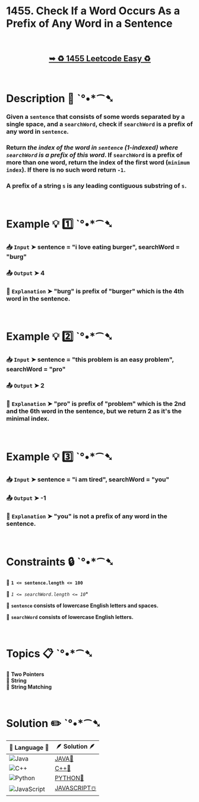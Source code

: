 # 1455. Check If a Word Occurs As a Prefix of Any Word in a Sentence

</br>

<h2 align="center"> 

<a href="https://leetcode.com/problems/check-if-a-word-occurs-as-a-prefix-of-any-word-in-a-sentence/description/?envType=daily-question&envId=2024-12-02"><strong>➥ ♻️ 1455 Leetcode Easy ♻️ </strong></a>
</h2>

</br>

# Description 📜 ˋ°•*⁀➷

### Given a `sentence` that consists of some words separated by a single space, and a `searchWord`, check if `searchWord` is a prefix of any word in `sentence`.

### Return *the index of the word in `sentence` (1-indexed) where `searchWord` is a prefix of this word*. If `searchWord` is a prefix of more than one word, return the index of the first word (`minimum index`). If there is no such word return `-1`.

### A prefix of a string `s` is any leading contiguous substring of `s`.

</br>

# Example 💡 1️⃣ ˋ°•*⁀➷

  ### 📥 `Input`  ➤ sentence = "i love eating burger", searchWord = "burg"

  ### 📤 `Output`  ➤ 4

  ### 🔦 `Explanation`  ➤ "burg" is prefix of "burger" which is the 4th word in the sentence.

</br>

# Example 💡 2️⃣ ˋ°•*⁀➷

  ### 📥 `Input` ➤ sentence = "this problem is an easy problem", searchWord = "pro"

  ### 📤 `Output`  ➤ 2

  ### 🔦 `Explanation` ➤ "pro" is prefix of "problem" which is the 2nd and the 6th word in the sentence, but we return 2 as it's the minimal index.

</br>

# Example 💡 3️⃣ ˋ°•*⁀➷

  ### 📥 `Input` ➤ sentence = "i am tired", searchWord = "you"

  ### 📤 `Output`  ➤ -1

  ### 🔦 `Explanation`  ➤ "you" is not a prefix of any word in the sentence.

</br>

# Constraints 🔒 ˋ°•*⁀➷

🔹 **`1 <= sentence.length <= 100`** </br>

🔹 *`1 <= searchWord.length <= 10`** </br>

🔹 **`sentence` consists of lowercase English letters and spaces.** </br>

🔹 **`searchWord` consists of lowercase English letters.** </br>

</br>

# Topics 📋 ˋ°•*⁀➷

🔸 **Two Pointers**  </br>
🔸 **String**  </br>
🔸 **String Matching**  </br>

</br>

# Solution ✏️ ˋ°•*⁀➷

| 📒 Language 📒  | 🪶 Solution 🪶 |
| ------------- | ------------- |
|  ![Java](https://img.shields.io/badge/java-%23ED8B00.svg?style=for-the-badge&logo=openjdk&logoColor=white)  | [JAVA🍁](https://github.com/Prakhar-002/LEETCODE/blob/main/%F0%9F%93%9C%20Daily%20Challange%20%F0%9F%92%A1/12%20December%20%F0%9F%90%BB%E2%80%8D%E2%9D%84%EF%B8%8F%202024/02%20-%2012%20-%202024%20---%201455.%20Check%20If%20a%20Word%20Occurs%20As%20a%20Prefix%20of%20Any%20Word%20in%20a%20Sentence%20%E2%98%83%EF%B8%8F%20%F0%9F%8D%81%20%F0%9F%8D%B0%20%F0%9F%8E%B2/%F0%9F%8D%81JAVA%20-%201455.%20Check%20If%20a%20Word%20Occurs%20As%20a%20Prefix%20of%20Any%20Word%20in.java) |
|  ![C++](https://img.shields.io/badge/c++-%2300599C.svg?style=for-the-badge&logo=c%2B%2B&logoColor=white)  | [C++🎲](https://github.com/Prakhar-002/LEETCODE/blob/main/%F0%9F%93%9C%20Daily%20Challange%20%F0%9F%92%A1/12%20December%20%F0%9F%90%BB%E2%80%8D%E2%9D%84%EF%B8%8F%202024/02%20-%2012%20-%202024%20---%201455.%20Check%20If%20a%20Word%20Occurs%20As%20a%20Prefix%20of%20Any%20Word%20in%20a%20Sentence%20%E2%98%83%EF%B8%8F%20%F0%9F%8D%81%20%F0%9F%8D%B0%20%F0%9F%8E%B2/%F0%9F%8E%B2CPP%20-%201455.%20Check%20If%20a%20Word%20Occurs%20As%20a%20Prefix%20of%20Any%20Word%20in%20a.cpp)  |
|  ![Python](https://img.shields.io/badge/python-3670A0?style=for-the-badge&logo=python&logoColor=ffdd54)    | [PYTHON🍰](https://github.com/Prakhar-002/LEETCODE/blob/main/%F0%9F%93%9C%20Daily%20Challange%20%F0%9F%92%A1/12%20December%20%F0%9F%90%BB%E2%80%8D%E2%9D%84%EF%B8%8F%202024/02%20-%2012%20-%202024%20---%201455.%20Check%20If%20a%20Word%20Occurs%20As%20a%20Prefix%20of%20Any%20Word%20in%20a%20Sentence%20%E2%98%83%EF%B8%8F%20%F0%9F%8D%81%20%F0%9F%8D%B0%20%F0%9F%8E%B2/%F0%9F%8D%B0PYTHON%20-%201455.%20Check%20If%20a%20Word%20Occurs%20As%20a%20Prefix%20of%20Any%20Word%20in.py) |
| ![JavaScript](https://img.shields.io/badge/javascript-%23323330.svg?style=for-the-badge&logo=javascript&logoColor=%23F7DF1E)   | [JAVASCRIPT☃️](https://github.com/Prakhar-002/LEETCODE/blob/main/%F0%9F%93%9C%20Daily%20Challange%20%F0%9F%92%A1/12%20December%20%F0%9F%90%BB%E2%80%8D%E2%9D%84%EF%B8%8F%202024/02%20-%2012%20-%202024%20---%201455.%20Check%20If%20a%20Word%20Occurs%20As%20a%20Prefix%20of%20Any%20Word%20in%20a%20Sentence%20%E2%98%83%EF%B8%8F%20%F0%9F%8D%81%20%F0%9F%8D%B0%20%F0%9F%8E%B2/%E2%98%83%EF%B8%8FJAVASCRIPT%20-%201455.%20Check%20If%20a%20Word%20Occurs%20As%20a%20Prefix%20of%20Any%20Wor.js) |

